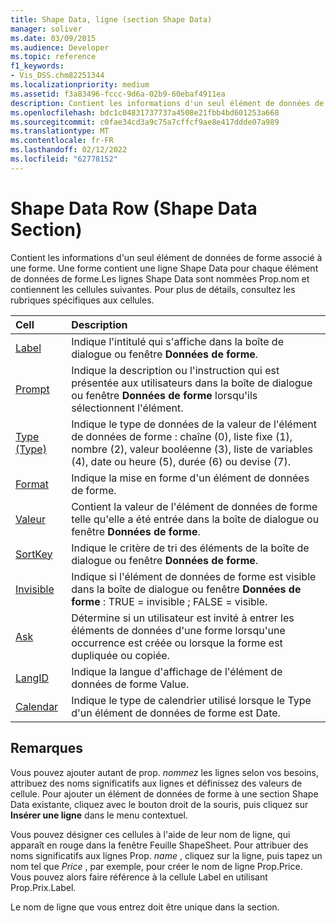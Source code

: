 ```yaml
---
title: Shape Data, ligne (section Shape Data)
manager: soliver
ms.date: 03/09/2015
ms.audience: Developer
ms.topic: reference
f1_keywords:
- Vis_DSS.chm82251344
ms.localizationpriority: medium
ms.assetid: f3a83496-fccc-9d6a-02b9-60ebaf4911ea
description: Contient les informations d'un seul élément de données de forme associé à une forme. Une forme contient une ligne Shape Data pour chaque élément de données de forme.Les lignes Shape Data sont nommées Prop.nom et contiennent les cellules suivantes. Pour plus de détails, consultez les rubriques spécifiques aux cellules.
ms.openlocfilehash: bdc1c04831737737a4508e21fbb4bd601253a668
ms.sourcegitcommit: c0fae34cd3a9c75a7cffcf9ae8e417ddde07a989
ms.translationtype: MT
ms.contentlocale: fr-FR
ms.lasthandoff: 02/12/2022
ms.locfileid: "62778152"
---
```

# <a name="shape-data-row-shape-data-section"></a>Shape Data Row (Shape Data Section)

Contient les informations d'un seul élément de données de forme associé à une forme. Une forme contient une ligne Shape Data pour chaque élément de données de forme.Les lignes Shape Data sont nommées Prop.nom et contiennent les cellules suivantes. Pour plus de détails, consultez les rubriques spécifiques aux cellules.
  
|**Cell**|**Description**|
|:-----|:-----|
|[Label](label-cell-shape-data-section.md) <br/> |Indique l'intitulé qui s'affiche dans la boîte de dialogue ou fenêtre **Données de forme**. |
|[Prompt](prompt-cell-shape-data-section.md) <br/> |Indique la description ou l'instruction qui est présentée aux utilisateurs dans la boîte de dialogue ou fenêtre **Données de forme** lorsqu'ils sélectionnent l'élément. |
|[Type (Type)](type-cell-shape-data-section.md) <br/> |Indique le type de données de la valeur de l'élément de données de forme : chaîne (0), liste fixe (1), nombre (2), valeur booléenne (3), liste de variables (4), date ou heure (5), durée (6) ou devise (7). |
|[Format](format-cell-shape-data-section.md) <br/> |Indique la mise en forme d'un élément de données de forme. |
|[Valeur](value-cell-shape-data-section.md) <br/> |Contient la valeur de l'élément de données de forme telle qu'elle a été entrée dans la boîte de dialogue ou fenêtre **Données de forme**. |
|[SortKey](sortkey-cell-shape-data-section.md) <br/> |Indique le critère de tri des éléments de la boîte de dialogue ou fenêtre **Données de forme**. |
|[Invisible](invisible-cell-shape-data-section.md) <br/> |Indique si l'élément de données de forme est visible dans la boîte de dialogue ou fenêtre **Données de forme** : TRUE = invisible ; FALSE = visible. |
|[Ask](ask-cell-shape-data-section.md) <br/> |Détermine si un utilisateur est invité à entrer les éléments de données d'une forme lorsqu'une occurrence est créée ou lorsque la forme est dupliquée ou copiée. |
|[LangID](langid-cell-shape-data-section.md) <br/> |Indique la langue d'affichage de l'élément de données de forme Value. |
|[Calendar](calendar-cell-miscellaneous-section.md) <br/> |Indique le type de calendrier utilisé lorsque le Type d'un élément de données de forme est Date. |
   
## <a name="remarks"></a>Remarques

 Vous pouvez ajouter autant de prop.  *nommez*  les lignes selon vos besoins, attribuez des noms significatifs aux lignes et définissez des valeurs de cellule. Pour ajouter un élément de données de forme à une section Shape Data existante, cliquez avec le bouton droit de la souris, puis cliquez sur **Insérer une ligne** dans le menu contextuel. 
  
Vous pouvez désigner ces cellules à l'aide de leur nom de ligne, qui apparaît en rouge dans la fenêtre Feuille ShapeSheet. Pour attribuer des noms significatifs aux lignes Prop. *name*  , cliquez sur la ligne, puis tapez un nom tel que  *Price*  , par exemple, pour créer le nom de ligne Prop.Price. Vous pouvez alors faire référence à la cellule Label en utilisant Prop.Prix.Label. 
  
Le nom de ligne que vous entrez doit être unique dans la section.
  

